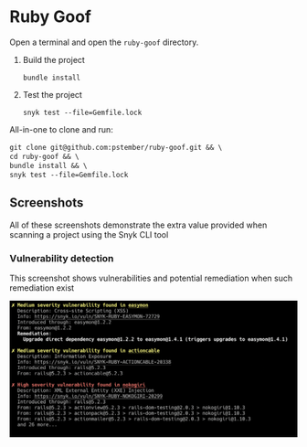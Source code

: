 # Ruby Goof

Open a terminal and open the `ruby-goof` directory.

1. Build the project

   ```console
   bundle install
   ```

2. Test the project

   ```console
   snyk test --file=Gemfile.lock
   ```

All-in-one to clone and run:

```console
git clone git@github.com:pstember/ruby-goof.git && \
cd ruby-goof && \
bundle install && \
snyk test --file=Gemfile.lock
```

## Screenshots

All of these screenshots demonstrate the extra value provided when scanning a
project using the Snyk CLI tool

### Vulnerability detection

This screenshot shows vulnerabilities and potential remediation when such remediation exist

![Vulnerability detection screenshot](screenshots/vulnerabilities-screen.png "Vulnerability detection")

